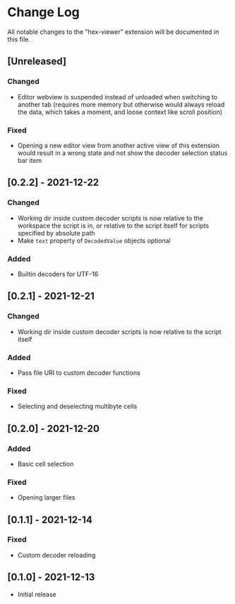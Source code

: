 # Change Log

All notable changes to the "hex-viewer" extension will be documented in this file.

## [Unreleased]
### Changed
- Editor webview is suspended instead of unloaded when switching to another tab (requires more memory but otherwise would always reload the data, which takes a moment, and loose context like scroll position)
### Fixed
- Opening a new editor view from another active view of this extension would result in a wrong state and not show the decoder selection status bar item

## [0.2.2] - 2021-12-22
### Changed
- Working dir inside custom decoder scripts is now relative to the workspace the script is in, or relative to the script itself for scripts specified by absolute path
- Make `text` property of `DecodedValue` objects optional
### Added
- Builtin decoders for UTF-16

## [0.2.1] - 2021-12-21
### Changed
- Working dir inside custom decoder scripts is now relative to the script itself
### Added
- Pass file URI to custom decoder functions
### Fixed
- Selecting and deselecting multibyte cells

## [0.2.0] - 2021-12-20
### Added
- Basic cell selection
### Fixed
- Opening larger files

## [0.1.1] - 2021-12-14
### Fixed
- Custom decoder reloading

## [0.1.0] - 2021-12-13
- Initial release
